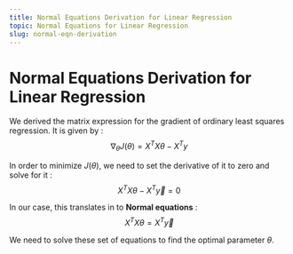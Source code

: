 ```yaml
---
title: Normal Equations Derivation for Linear Regression
topic: Normal Equations for Linear Regression
slug: normal-eqn-derivation
---
```


# Normal Equations Derivation for Linear Regression

We derived the matrix expression for the gradient of ordinary least squares regression. It is given by :
$$\nabla_{\theta} J(\theta) = X^{T}X \theta - X^{T}y$$

In order to minimize $J(\theta)$, we need to set the derivative of it to zero and solve for it :
$$X^{T}X \theta - X^{T}{\vec y} = 0$$

In our case, this translates in to **Normal equations** :
$$X^{T}X \theta = X^{T}{\vec y}$$

We need to solve these set of equations to find the optimal parameter $\theta$.
